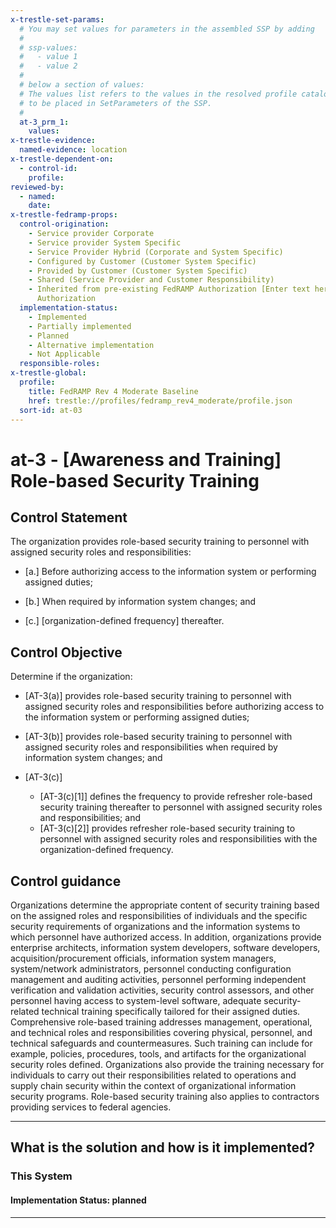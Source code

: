 ```yaml
---
x-trestle-set-params:
  # You may set values for parameters in the assembled SSP by adding
  #
  # ssp-values:
  #   - value 1
  #   - value 2
  #
  # below a section of values:
  # The values list refers to the values in the resolved profile catalog, and the ssp-values represent new values
  # to be placed in SetParameters of the SSP.
  #
  at-3_prm_1:
    values:
x-trestle-evidence:
  named-evidence: location
x-trestle-dependent-on:
  - control-id:
    profile:
reviewed-by:
  - named:
    date:
x-trestle-fedramp-props:
  control-origination:
    - Service provider Corporate
    - Service provider System Specific
    - Service Provider Hybrid (Corporate and System Specific)
    - Configured by Customer (Customer System Specific)
    - Provided by Customer (Customer System Specific)
    - Shared (Service Provider and Customer Responsibility)
    - Inherited from pre-existing FedRAMP Authorization [Enter text here], Date of
      Authorization
  implementation-status:
    - Implemented
    - Partially implemented
    - Planned
    - Alternative implementation
    - Not Applicable
  responsible-roles:
x-trestle-global:
  profile:
    title: FedRAMP Rev 4 Moderate Baseline
    href: trestle://profiles/fedramp_rev4_moderate/profile.json
  sort-id: at-03
---
```


# at-3 - \[Awareness and Training\] Role-based Security Training

## Control Statement

The organization provides role-based security training to personnel with assigned security roles and responsibilities:

- \[a.\] Before authorizing access to the information system or performing assigned duties;

- \[b.\] When required by information system changes; and

- \[c.\] [organization-defined frequency] thereafter.

## Control Objective

Determine if the organization:

- \[AT-3(a)\] provides role-based security training to personnel with assigned security roles and responsibilities before authorizing access to the information system or performing assigned duties;

- \[AT-3(b)\] provides role-based security training to personnel with assigned security roles and responsibilities when required by information system changes; and

- \[AT-3(c)\]

  - \[AT-3(c)[1]\] defines the frequency to provide refresher role-based security training thereafter to personnel with assigned security roles and responsibilities; and
  - \[AT-3(c)[2]\] provides refresher role-based security training to personnel with assigned security roles and responsibilities with the organization-defined frequency.

## Control guidance

Organizations determine the appropriate content of security training based on the assigned roles and responsibilities of individuals and the specific security requirements of organizations and the information systems to which personnel have authorized access. In addition, organizations provide enterprise architects, information system developers, software developers, acquisition/procurement officials, information system managers, system/network administrators, personnel conducting configuration management and auditing activities, personnel performing independent verification and validation activities, security control assessors, and other personnel having access to system-level software, adequate security-related technical training specifically tailored for their assigned duties. Comprehensive role-based training addresses management, operational, and technical roles and responsibilities covering physical, personnel, and technical safeguards and countermeasures. Such training can include for example, policies, procedures, tools, and artifacts for the organizational security roles defined. Organizations also provide the training necessary for individuals to carry out their responsibilities related to operations and supply chain security within the context of organizational information security programs. Role-based security training also applies to contractors providing services to federal agencies.

______________________________________________________________________

## What is the solution and how is it implemented?

<!-- For implementation status enter one of: implemented, partial, planned, alternative, not-applicable -->

<!-- Note that the list of rules under ### Rules: is read-only and changes will not be captured after assembly to JSON -->

### This System

<!-- Add implementation prose for the main This System component for control: at-3 -->

#### Implementation Status: planned

______________________________________________________________________
